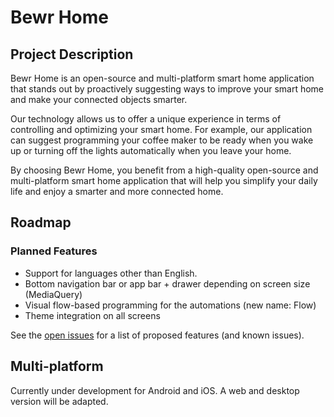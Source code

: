 # Bewr Home
## Project Description
Bewr Home is an open-source and multi-platform smart home application that stands out by proactively suggesting ways to improve your smart home and make your connected objects smarter. 

Our technology allows us to offer a unique experience in terms of controlling and optimizing your smart home. For example, our application can suggest programming your coffee maker to be ready when you wake up or turning off the lights automatically when you leave your home. 

By choosing Bewr Home, you benefit from a high-quality open-source and multi-platform smart home application that will help you simplify your daily life and enjoy a smarter and more connected home.

## Roadmap
### Planned Features
* Support for languages other than English.
* Bottom navigation bar or app bar + drawer depending on screen size (MediaQuery)
* Visual flow-based programming for the automations (new name: Flow)
* Theme integration on all screens

See the [open issues](https://github.com/BewrApp/Bewr-Home/issues) for a list of proposed features (and known issues).

## Multi-platform
Currently under development for Android and iOS. A web and desktop version will be adapted.
